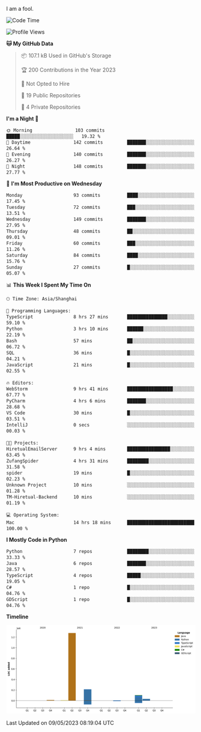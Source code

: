 I am a fool.

<!--START_SECTION:waka-->
![Code Time](http://img.shields.io/badge/Code%20Time-385%20hrs%2048%20mins-blue)

![Profile Views](http://img.shields.io/badge/Profile%20Views-21-blue)

**🐱 My GitHub Data** 

> 📦 107.1 kB Used in GitHub's Storage 
 > 
> 🏆 200 Contributions in the Year 2023
 > 
> 🚫 Not Opted to Hire
 > 
> 📜 19 Public Repositories 
 > 
> 🔑 4 Private Repositories 
 > 
**I'm a Night 🦉** 

```text
🌞 Morning                103 commits         █████░░░░░░░░░░░░░░░░░░░░   19.32 % 
🌆 Daytime                142 commits         ███████░░░░░░░░░░░░░░░░░░   26.64 % 
🌃 Evening                140 commits         ███████░░░░░░░░░░░░░░░░░░   26.27 % 
🌙 Night                  148 commits         ███████░░░░░░░░░░░░░░░░░░   27.77 % 
```
📅 **I'm Most Productive on Wednesday** 

```text
Monday                   93 commits          ████░░░░░░░░░░░░░░░░░░░░░   17.45 % 
Tuesday                  72 commits          ███░░░░░░░░░░░░░░░░░░░░░░   13.51 % 
Wednesday                149 commits         ███████░░░░░░░░░░░░░░░░░░   27.95 % 
Thursday                 48 commits          ██░░░░░░░░░░░░░░░░░░░░░░░   09.01 % 
Friday                   60 commits          ███░░░░░░░░░░░░░░░░░░░░░░   11.26 % 
Saturday                 84 commits          ████░░░░░░░░░░░░░░░░░░░░░   15.76 % 
Sunday                   27 commits          █░░░░░░░░░░░░░░░░░░░░░░░░   05.07 % 
```


📊 **This Week I Spent My Time On** 

```text
🕑︎ Time Zone: Asia/Shanghai

💬 Programming Languages: 
TypeScript               8 hrs 27 mins       ███████████████░░░░░░░░░░   59.10 % 
Python                   3 hrs 10 mins       ██████░░░░░░░░░░░░░░░░░░░   22.19 % 
Bash                     57 mins             ██░░░░░░░░░░░░░░░░░░░░░░░   06.72 % 
SQL                      36 mins             █░░░░░░░░░░░░░░░░░░░░░░░░   04.21 % 
JavaScript               21 mins             █░░░░░░░░░░░░░░░░░░░░░░░░   02.55 % 

🔥 Editors: 
WebStorm                 9 hrs 41 mins       █████████████████░░░░░░░░   67.77 % 
PyCharm                  4 hrs 6 mins        ███████░░░░░░░░░░░░░░░░░░   28.68 % 
VS Code                  30 mins             █░░░░░░░░░░░░░░░░░░░░░░░░   03.51 % 
IntelliJ                 0 secs              ░░░░░░░░░░░░░░░░░░░░░░░░░   00.03 % 

🐱‍💻 Projects: 
HiretualEmailServer      9 hrs 4 mins        ████████████████░░░░░░░░░   63.45 % 
ZufangSpider             4 hrs 31 mins       ████████░░░░░░░░░░░░░░░░░   31.58 % 
spider                   19 mins             █░░░░░░░░░░░░░░░░░░░░░░░░   02.23 % 
Unknown Project          10 mins             ░░░░░░░░░░░░░░░░░░░░░░░░░   01.28 % 
TM-Hiretual-Backend      10 mins             ░░░░░░░░░░░░░░░░░░░░░░░░░   01.19 % 

💻 Operating System: 
Mac                      14 hrs 18 mins      █████████████████████████   100.00 % 
```

**I Mostly Code in Python** 

```text
Python                   7 repos             ████████░░░░░░░░░░░░░░░░░   33.33 % 
Java                     6 repos             ███████░░░░░░░░░░░░░░░░░░   28.57 % 
TypeScript               4 repos             █████░░░░░░░░░░░░░░░░░░░░   19.05 % 
C#                       1 repo              █░░░░░░░░░░░░░░░░░░░░░░░░   04.76 % 
GDScript                 1 repo              █░░░░░░░░░░░░░░░░░░░░░░░░   04.76 % 
```



**Timeline**

![Lines of Code chart](https://raw.githubusercontent.com/VeejaLiu/VeejaLiu/master/assets/bar_graph.png)


 Last Updated on 09/05/2023 08:19:04 UTC
<!--END_SECTION:waka-->
